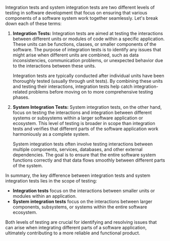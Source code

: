 Integration tests and system integration tests are two different levels of testing in software development that focus on ensuring that various components of a software system work together seamlessly. Let's break down each of these terms:

1. **Integration Tests:**
   Integration tests are aimed at testing the interactions between different units or modules of code within a specific application. These units can be functions, classes, or smaller components of the software. The purpose of integration tests is to identify any issues that might arise when different units are combined, such as data inconsistencies, communication problems, or unexpected behavior due to the interactions between these units.

   Integration tests are typically conducted after individual units have been thoroughly tested (usually through unit tests). By combining these units and testing their interactions, integration tests help catch integration-related problems before moving on to more comprehensive testing phases.

2. **System Integration Tests:**
   System integration tests, on the other hand, focus on testing the interactions and integration between different systems or subsystems within a larger software application or ecosystem. This level of testing is broader in scope than integration tests and verifies that different parts of the software application work harmoniously as a complete system.

   System integration tests often involve testing interactions between multiple components, services, databases, and other external dependencies. The goal is to ensure that the entire software system functions correctly and that data flows smoothly between different parts of the system.

In summary, the key difference between integration tests and system integration tests lies in the scope of testing:

- **Integration tests** focus on the interactions between smaller units or modules within an application.
- **System integration tests** focus on the interactions between larger components, subsystems, or systems within the entire software ecosystem.

Both levels of testing are crucial for identifying and resolving issues that can arise when integrating different parts of a software application, ultimately contributing to a more reliable and functional product.